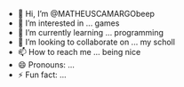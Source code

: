 - 👋 Hi, I’m @MATHEUSCAMARGObeep
- 👀 I’m interested in ... games
- 🌱 I’m currently learning ... programming
- 💞️ I’m looking to collaborate on ... my scholl
- 📫 How to reach me ... being nice
- 😄 Pronouns: ...
- ⚡ Fun fact: ...

<!---
MATHEUSCAMARGObeep/MATHEUSCAMARGObeep is a ✨ special ✨ repository because its `README.md` (this file) appears on your GitHub profile.
You can click the Preview link to take a look at your changes.
--->
